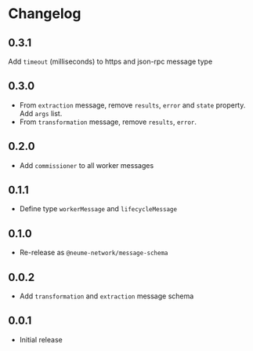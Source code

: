 # Changelog

## 0.3.1

Add `timeout` (milliseconds)  to https and json-rpc message type

## 0.3.0

- From `extraction` message, remove `results`, `error` and `state` property.
  Add `args` list.
- From `transformation` message, remove `results`, `error`.

## 0.2.0

- Add `commissioner` to all worker messages

## 0.1.1

- Define type `workerMessage` and `lifecycleMessage`

## 0.1.0

- Re-release as `@neume-network/message-schema`

## 0.0.2

- Add `transformation` and `extraction` message schema

## 0.0.1

- Initial release
